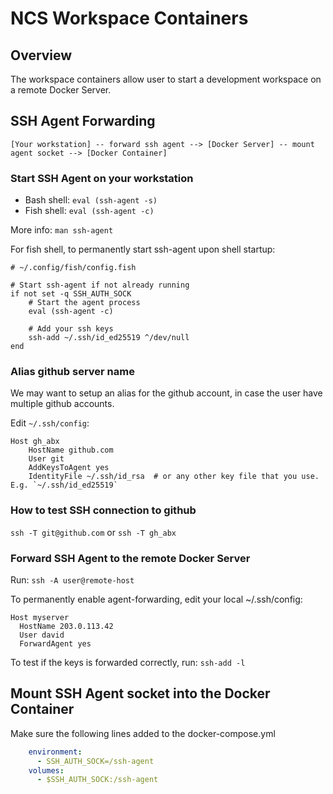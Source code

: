 # NCS Workspace Containers

## Overview

The workspace containers allow user to start a development workspace on a remote Docker Server.

## SSH Agent Forwarding

`[Your workstation] -- forward ssh agent --> [Docker Server] -- mount agent socket --> [Docker Container]`

### Start SSH Agent on your workstation

- Bash shell: `eval (ssh-agent -s)`
- Fish shell: `eval (ssh-agent -c)`

More info: `man ssh-agent`

For fish shell, to permanently start ssh-agent upon shell startup:

```
# ~/.config/fish/config.fish

# Start ssh-agent if not already running
if not set -q SSH_AUTH_SOCK
    # Start the agent process
    eval (ssh-agent -c)

    # Add your ssh keys
    ssh-add ~/.ssh/id_ed25519 ^/dev/null
end
```

### Alias github server name

We may want to setup an alias for the github account, in case the user have multiple github accounts.

Edit `~/.ssh/config`:

```
Host gh_abx
    HostName github.com
    User git
    AddKeysToAgent yes
    IdentityFile ~/.ssh/id_rsa  # or any other key file that you use. E.g. `~/.ssh/id_ed25519`
```

### How to test SSH connection to github

`ssh -T git@github.com` or `ssh -T gh_abx`

### Forward SSH Agent to the remote Docker Server

Run: `ssh -A user@remote-host`

To permanently enable agent-forwarding, edit your local ~/.ssh/config:

```ssh
Host myserver
  HostName 203.0.113.42
  User david
  ForwardAgent yes
```

To test if the keys is forwarded correctly, run: `ssh-add -l`

## Mount SSH Agent socket into the Docker Container
Make sure the following lines added to the docker-compose.yml

```yaml
    environment:
      - SSH_AUTH_SOCK=/ssh-agent
    volumes:
      - $SSH_AUTH_SOCK:/ssh-agent
```
